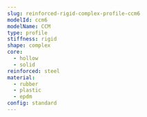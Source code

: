 ```yaml
---
slug: reinforced-rigid-complex-profile-ccm6
modelId: ccm6
modelName: CCM
type: profile
stiffness: rigid
shape: complex
core:
  - hollow
  - solid
reinforced: steel
material:
  - rubber
  - plastic
  - epdm
config: standard
---
```

